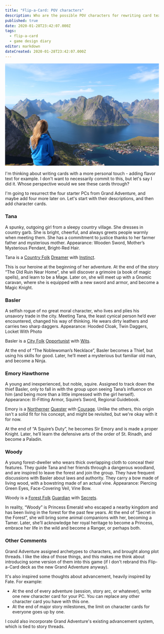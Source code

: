 ```yaml
---
title: "Flip-a-Card: POV characters"
description: Who are the possible POV characters for rewriting card text with flavor?
published: true
date: 2020-01-28T23:42:07.000Z
tags:
  - flip-a-card
  - game design diary
editor: markdown
dateCreated: 2020-01-28T23:42:07.000Z
---
```


![Featured Image](flip-a-card-pov-characters.jpg)

I'm thinking about writing cards with a more personal touch - adding flavor text for example. I don't want to necessarily commit to this, but let's say I did it. Whose perspective would we see these cards through?

I'm going to resurrect the four starter PCs from Grand Adventure, and maybe add four more later on. Let's start with their descriptions, and then add character cards.

### Tana

A spunky, outgoing girl from a sleepy country village. She dresses in country garb. She is bright, cheerful, and always greets people warmly when meeting them. She has a commitment to justice thanks to her farmer father and mysterious mother. Appearance: Wooden Sword, Mother’s Mysterious Pendant, Bright-Red Hair.

Tana is a [Country Folk](https://astralfrontier.github.io/flip-a-card/cards/country-folk)  [Dreamer](https://astralfrontier.github.io/flip-a-card/cards/dreamer) with [Instinct](https://astralfrontier.github.io/flip-a-card/cards/instinct).

This is our heroine at the beginning of her adventure. At the end of the story “The Old Ruin Near Home”, she will discover a grimoire (a book of magic spells), and learn to be a Mage. Later on, she will meet up with a Gnomic caravan, where she is equipped with a new sword and armor, and become a Magic Knight.

### Basler

A selfish rogue of no great moral character, who lives and plies his unsavory trade in the city. Meeting Tana, the least cynical person he’d ever encountered, changed his way of thinking. He wears dirty leathers and carries two sharp daggers. Appearance: Hooded Cloak, Twin Daggers, Locket With Photo

Basler is a [City Folk](https://astralfrontier.github.io/flip-a-card/cards/city-folk)  [Opportunist](https://astralfrontier.github.io/flip-a-card/cards/opportunist) with [Wits](https://astralfrontier.github.io/flip-a-card/cards/wits).

At the end of “The Noblewoman’s Necklace”, Basler becomes a Thief, but using his skills for good. Later, he’ll meet a mysterious but familiar old man, and become a Ninja.

### Emory Hawthorne

A young and inexperienced, but noble, squire. Assigned to track down the thief Basler, only to fall in with the group upon seeing Tana’s influence on him (and being more than a little impressed with the girl herself). Appearance: Ill-Fitting Armor, Squire’s Sword, Regional Guidebook.

Emory is a [Northerner](https://astralfrontier.github.io/flip-a-card/cards/northerner)  [Quester](https://astralfrontier.github.io/flip-a-card/cards/quester) with [Courage](https://astralfrontier.github.io/flip-a-card/cards/courage). Unlike the others, this origin isn't a solid fit for his concept, and might be revisited, but we're okay with it for now.

At the end of “A Squire’s Duty”, he becomes Sir Emory and is made a proper Knight. Later, he’ll learn the defensive arts of the order of St. Rinadh, and become a Paladin.

### Woody

A young forest-dweller who wears thick overlapping cloth to conceal their features. They guide Tana and her friends through a dangerous woodland, and are inspired to leave the forest and join the group. They have frequent discussions with Basler about laws and authority. They carry a bow made of living wood, with a bowstring made of an actual vine. Appearance: Piercing Green Eyes, Face-Covering Veil, Vine Bow.

Woody is a [Forest Folk](https://astralfrontier.github.io/flip-a-card/cards/forest-folk)  [Guardian](https://astralfrontier.github.io/flip-a-card/cards/guardian) with [Secrets](https://astralfrontier.github.io/flip-a-card/cards/secrets).

In reality, “Woody” is Princess Emerald who escaped a nearby kingdom and has been living in the forest for the past few years. At the end of “Secret in the Forest”, she will bring some animal companions with her, becoming a Tamer. Later, she’ll acknowledge her royal heritage to become a Princess, embrace her life in the wild and become a Ranger, or perhaps both.

### Other Comments

Grand Adventure assigned archetypes to characters, and brought along plot threads. I like the idea of those things, and this makes me think about introducing some version of them into this game (if I don't rebrand this Flip-a-Card deck as the new Grand Adventure anyway).

It's also inspired some thoughts about advancement, heavily inspired by Fate. For example:

* At the end of every adventure (session, story arc, or whatever), write one new character card for your PC. You can replace any other character card you have with this one.
* At the end of major story milestones, the limit on character cards for everyone goes up by one.

I could also incorporate Grand Adventure's existing advancement system, which is tied to story threads.


    